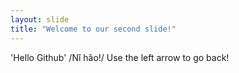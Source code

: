 ```yaml
---
layout: slide
title: "Welcome to our second slide!"
---
```

'Hello Github'  /Nǐ hǎo!/
Use the left arrow to go back!
